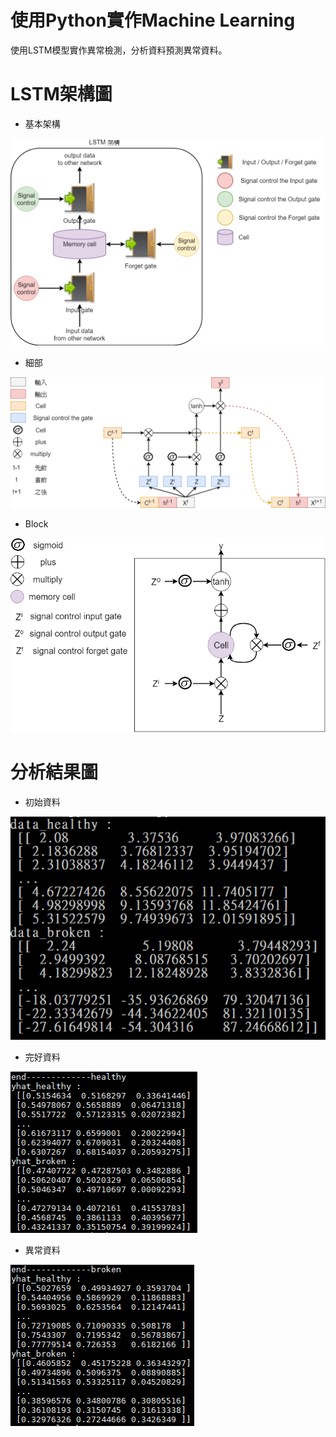 # 使用Python實作Machine Learning

使用LSTM模型實作異常檢測，分析資料預測異常資料。

# LSTM架構圖

- 基本架構

![image](https://github.com/980359ffjh/Python-Machine-Learning-Example/blob/master/LSTM%E6%9E%B6%E6%A7%8B%E5%9C%96/LSTM%E6%9E%B6%E6%A7%8B.png)

- 細部

![image](https://github.com/980359ffjh/Python-Machine-Learning-Example/blob/master/LSTM%E6%9E%B6%E6%A7%8B%E5%9C%96/LSTM_Detail.png)

- Block

![image](https://github.com/980359ffjh/Python-Machine-Learning-Example/blob/master/LSTM%E6%9E%B6%E6%A7%8B%E5%9C%96/LSTM_Block.png)

# 分析結果圖

- 初始資料

![image](https://github.com/980359ffjh/Python-Machine-Learning-Example/blob/master/result/init_data.PNG)

- 完好資料

![image](https://github.com/980359ffjh/Python-Machine-Learning-Example/blob/master/result/healthy_predict.PNG)

- 異常資料

![image](https://github.com/980359ffjh/Python-Machine-Learning-Example/blob/master/result/broken_predict.PNG)
